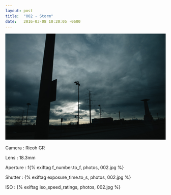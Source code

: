 ```yaml
---
layout: post
title:  "002 - Storm"
date:   2016-03-08 10:20:05 -0600
---
```


![002 - Storm](/photos/002.jpg)

Camera
: Ricoh GR

Lens
: 18.3mm

Aperture
: f{% exiftag f_number.to_f, photos, 002.jpg %}

Shutter
: {% exiftag exposure_time.to_s, photos, 002.jpg %}

ISO
: {% exiftag iso_speed_ratings, photos, 002.jpg %}

